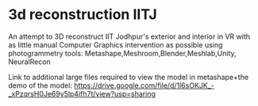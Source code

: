 # 3d reconstruction IITJ
 An attempt to 3D reconstruct IIT Jodhpur's exterior and interior in VR with as little manual Computer Graphics intervention as possible using photogrammetry tools: Metashape,Meshroom,Blender,Meshlab,Unity, NeuralRecon

Link to additional large files required to view the model in metashape+the demo of the model:
https://drive.google.com/file/d/1l6sOKJK_-_xPzqrsH0Je69y5lp4ifh7t/view?usp=sharing
